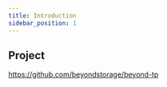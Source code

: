 ```yaml
---
title: Introduction
sidebar_position: 1
---
```


## Project

<https://github.com/beyondstorage/beyond-tp>
